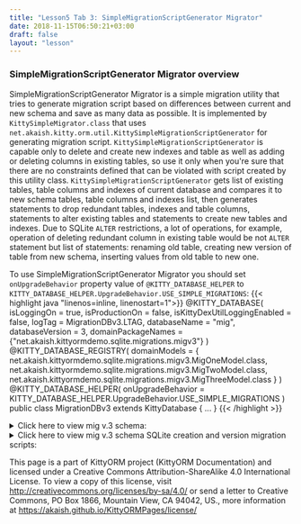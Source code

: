 ```yaml
---
title: "Lesson5 Tab 3: SimpleMigrationScriptGenerator Migrator"
date: 2018-11-15T06:50:21+03:00
draft: false
layout: "lesson"
---
```

### SimpleMigrationScriptGenerator Migrator overview
SimpleMigrationScriptGenerator Migrator is a simple migration utility that tries to generate migration script based on differences between current and new schema and save as many data as possible. It is implemented by `KittySimpleMigrator.class` that uses `net.akaish.kitty.orm.util.KittySimpleMigrationScriptGenerator` for generating migration script. `KittySimpleMigrationScriptGenerator` is capable only to delete and create new indexes and table as well as adding or deleting columns in existing tables, so use it only when you're sure that there are no constraints defined that can be violated with script created by this utility class. `KittySimpleMigrationScriptGenerator` gets list of existing tables, table columns and indexes of current database and compares it to new schema tables, table columns and indexes list, then generates statements to drop redundant tables, indexes and table columns, statements to alter existing tables and statements to create new tables and indexes. Due to SQLite `ALTER` restrictions, a lot of operations, for example, operation of deleting redundant column in existing table would be not `ALTER` statement but list of statements: renaming old table, creating new version of table from new schema, inserting values from old table to new one.

To use SimpleMigrationScriptGenerator Migrator you should set `onUpgradeBehavior` property value of `@KITTY_DATABASE_HELPER` to `KITTY_DATABASE_HELPER.UpgradeBehavior.USE_SIMPLE_MIGRATIONS`:
{{< highlight java "linenos=inline, linenostart=1">}}
@KITTY_DATABASE(
        isLoggingOn = true,
        isProductionOn = false,
        isKittyDexUtilLoggingEnabled = false,
        logTag = MigrationDBv3.LTAG,
        databaseName = "mig",
        databaseVersion = 3,
        domainPackageNames = {"net.akaish.kittyormdemo.sqlite.migrations.migv3"}
)
@KITTY_DATABASE_REGISTRY(
        domainModels = {
                net.akaish.kittyormdemo.sqlite.migrations.migv3.MigOneModel.class,
                net.akaish.kittyormdemo.sqlite.migrations.migv3.MigTwoModel.class,
                net.akaish.kittyormdemo.sqlite.migrations.migv3.MigThreeModel.class
        }
)
@KITTY_DATABASE_HELPER(
        onUpgradeBehavior = KITTY_DATABASE_HELPER.UpgradeBehavior.USE_SIMPLE_MIGRATIONS
)
public class MigrationDBv3 extends KittyDatabase {
    ...
}
{{< /highlight >}} 

<details> 
  <summary>Click here to view mig v.3 schema: </summary>
**Mig v.3**

**MigOneModel (mig_one)**

Java type | Name | SQLite name | Constraints
---|---|---|---
`Long` | id | id | PRIMARY KEY
`String` | creationDate | creation_date | NOT_NULL DEFAULT(CURRENT_DATE)
`Integer` | defaultInteger | default_integer | DEFAULT(228)

Index on `default_integer`.

**MigTwoModel (mig_two)**

Java type | Name | SQLite name | Constraints
---|---|---|---
`Long` | id | id | PRIMARY KEY
`Long` | migOneReference | mig_one_reference | FOREIGN KEY reference on mig_one.id
`Animals` | someAnimal | some_animal | -
`AnimalSounds` | someAnimalSound | some_animal_sound | -

**MigThreeModel (mig_three)**

Java type | Name | SQLite name | Constraints
---|---|---|---
`Long` | id | id | PRIMARY KEY
`String` | someValue | some_value | DEFAULT("Something random")

**v.2 -> v.3 diffs**

1. - column mig_one.current_timestamp
2. + column mig_two.someAnimalSound
3. + table mig_three
4. - index on mig_two (some_animal)

</details>

<details> 
  <summary>Click here to view mig v.3 schema SQLite creation and version migration scripts: </summary>
**Create schema script generated by KittyORM for database `mig` version `3`**
{{< highlight sql >}}
CREATE TABLE IF NOT EXISTS mig_three (id INTEGER NOT NULL PRIMARY KEY ASC, some_value TEXT NOT NULL DEFAULT 'Something random');

CREATE TABLE IF NOT EXISTS mig_one (id INTEGER NOT NULL PRIMARY KEY ASC, creation_date TEXT NOT NULL DEFAULT  CURRENT_DATE , default_integer INTEGER DEFAULT 228);

CREATE INDEX IF NOT EXISTS m1_di_index ON mig_one (default_integer);

CREATE TABLE IF NOT EXISTS mig_two (id INTEGER NOT NULL PRIMARY KEY ASC, mig_one_reference INTEGER REFERENCES mig_one (id) ON UPDATE CASCADE ON DELETE CASCADE, some_animal TEXT, some_animal_sound TEXT);
{{< /highlight >}} 
**Drop schema script generated by KittyORM for database `mig` version `3`**
{{< highlight sql >}}
DROP TABLE IF EXISTS mig_one;

DROP TABLE IF EXISTS mig_two;

DROP TABLE IF EXISTS mig_three;
{{< /highlight >}} 
**Migration script generated by KittyORM for database `mig` from version `2` to version `3` (SimpleMigrationScriptGenerator migrator)**
{{< highlight sql >}}
ALTER TABLE mig_one RENAME TO mig_one_t_old;

CREATE TABLE IF NOT EXISTS mig_one (id INTEGER NOT NULL PRIMARY KEY ASC, creation_date TEXT NOT NULL DEFAULT  CURRENT_DATE , default_integer INTEGER DEFAULT 228);

INSERT INTO mig_one (id, creation_date, default_integer) SELECT id, creation_date, default_integer FROM mig_one_t_old;

DROP TABLE IF EXISTS mig_one_t_old;

CREATE INDEX IF NOT EXISTS m1_di_index ON mig_one (default_integer);

ALTER TABLE mig_two ADD COLUMN some_animal_sound;

CREATE TABLE IF NOT EXISTS mig_three (id INTEGER NOT NULL PRIMARY KEY ASC, some_value TEXT NOT NULL DEFAULT 'Something random');

DROP INDEX IF EXISTS mig.m2_sa_index;
{{< /highlight >}} 
**Migration script generated by KittyORM for database `mig` from version `1` to version `3` (SimpleMigrationScriptGenerator migrator)**
{{< highlight sql >}}
ALTER TABLE mig_one RENAME TO mig_one_t_old;

CREATE TABLE IF NOT EXISTS mig_one (id INTEGER NOT NULL PRIMARY KEY ASC, creation_date TEXT NOT NULL DEFAULT  CURRENT_DATE , default_integer INTEGER DEFAULT 228);

INSERT INTO mig_one (id, creation_date) SELECT id, creation_date FROM mig_one_t_old;

DROP TABLE IF EXISTS mig_one_t_old;

CREATE INDEX IF NOT EXISTS m1_di_index ON mig_one (default_integer);

CREATE TABLE IF NOT EXISTS mig_two (id INTEGER NOT NULL PRIMARY KEY ASC, mig_one_reference INTEGER REFERENCES mig_one (id) ON UPDATE CASCADE ON DELETE CASCADE, some_animal TEXT, some_animal_sound TEXT);

CREATE TABLE IF NOT EXISTS mig_three (id INTEGER NOT NULL PRIMARY KEY ASC, some_value TEXT NOT NULL DEFAULT 'Something random');
{{< /highlight >}} 
</details>

This page is a part of KittyORM project (KittyORM Documentation) and licensed under a Creative Commons Attribution-ShareAlike 4.0 International License. To view a copy of this license, visit http://creativecommons.org/licenses/by-sa/4.0/ or send a letter to Creative Commons, PO Box 1866, Mountain View, CA 94042, US., more information at https://akaish.github.io/KittyORMPages/license/
